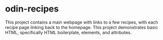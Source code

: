 # odin-recipes

This project contains a main webpage with links to a few recipes, with each recipe page linking back to the homepage. This project demonstrates basic HTML, specifically HTML boilerplate, elements, and attributes.
